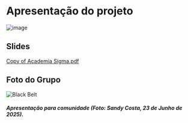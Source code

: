 # Apresentação do projeto

![image](https://github.com/user-attachments/assets/1de1c8e3-4161-4405-a3e0-45a37231fea7)



## Slides

[Copy of Academia Sigma.pdf](https://github.com/user-attachments/files/20971137/Academia.Sigma.pdf)


## Foto do Grupo

![Black Belt](https://github.com/user-attachments/assets/94857835-23c5-4021-b917-c23618030deb)
#####  Apresentação para comunidade (Foto: Sandy Costa, 23 de Junho de 2025). 

